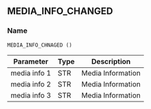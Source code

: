 ## MEDIA\_INFO\_CHANGED

### Name

`MEDIA_INFO_CHNAGED ()`


| Parameter    | Type | Description       |
| ------------ | ---- | ----------------- |
| media info 1 | STR  | Media Information |
| media info 2 | STR  | Media Information |
| media info 3 | STR  | Media Information |

